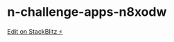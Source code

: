 # n-challenge-apps-n8xodw

[Edit on StackBlitz ⚡️](https://stackblitz.com/edit/n-challenge-apps-n8xodw)